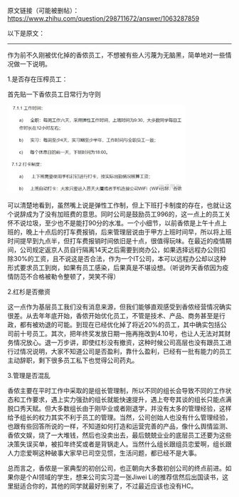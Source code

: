 原文链接（可能被删帖）：https://www.zhihu.com/question/298711672/answer/1063287859

以下是原文：

------------



作为前不久刚被优化掉的香侬员工，不想被有些人污蔑为无脑黑，简单地对一些情况做一下说明。

1.是否存在压榨员工：

首先贴一下香侬员工日常行为守则

  <img src="v2-0c7c52a78e1479a1e903da925de183aa_hd.jpg" width=400 />

可以清楚地看到，虽然嘴上说是弹性工作制，但上下班打卡制度的存在，也就让这个说辞成为了没有加班费的意思。同时公司是鼓励员工996的，这一点上的员工关怀不说垃圾，至少也不是能打90分的水准。一个小细节，以前香侬是上午十点上班的，晚上十点后的打车费报销，后来管理层说由于甲方上班时间早，所以将上班时间提早到九点半，但打车费报销时间依旧是十点，很值得玩味。在最近的疫情期间，公司规定返京人员自行隔离14天之后需要到岗办公，如果选择远程办公则扣除30%的工资，且不说这是否合法，作为一个IT公司，本可以远程办公却以这种形式要求员工到岗，如果有员工感染，后果真是不堪设想。（听说昨天香侬因为疫情防范不合格被勒令整顿了，哭笑不得）

2.红杉是否撤资

这一点作为基层员工我们没有消息来源，但我们能够直观感受到香侬经营情况确实很差。从去年年底开始，香侬开始优化员工，不管是技术、产品、商务甚至是行政，都有被劝退的可能。到现在已经优化掉了将近20%的员工，其中确实包括公司前十号员工。其次，把年终奖发放日期一拖再拖改到4.10号，也让人无法对其财务情况放心。退一万步讲，即使红杉没有撤资，这种时候公司高层也没有跟员工进行过情况说明，大家不知道公司是否盈利，靠什么盈利，已经有一批有能力的员工主动辞职，剩下很多员工私下也觉得公司药丸。

3.管理是否混乱

香侬主要在平时工作中采取的是组长管理制，所以不同的组长会导致不同的工作状态和工作要求，遇上实力强劲的组长就能快速提升，遇上夸夸其谈的组长只能点满脱口秀天赋。但大多数组长由于刚毕业或者刚退学，并没有太多的管理经验，这样给予组长的权力其实不利于员工的管理。当然，公司创始人也没有什么管理经验，也跟有些回答所说的一样，不知道如何打造和运营完善的产品，像什么舆情监测、香侬文娱，烧了一大堆钱，然后也没卖出去，最后兢兢业业的底层员工还要为这些决策失误买单，被扣年终奖或者是背锅走人。当然什么组长跟组员恋爱啊，组长跟人力恋爱啊这种破事大家早已司空见惯，生活问题，都已经不是大事。

总而言之，香侬是一家典型的初创公司，也正朝向大多数初创公司的终点前进。如果你是个AI领域的学生，想来公司实习混一张Jiwei Li的推荐信然后出国读书，这里挺适合你的，其他的同学就最好别来了，不过最近应该也没有HC。